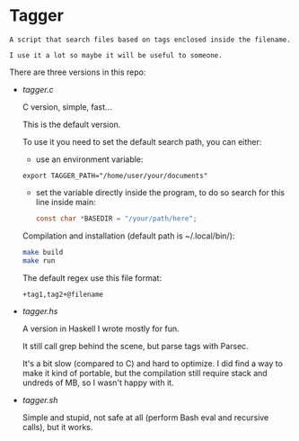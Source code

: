 # Tagger

    A script that search files based on tags enclosed inside the filename.

    I use it a lot so maybe it will be useful to someone.


There are three versions in this repo:

- *tagger.c*

    C version, simple, fast...

    This is the default version.

    To use it you need to set the default search path, you can either:

    - use an environment variable:

    ```
    export TAGGER_PATH="/home/user/your/documents"
    ```

    - set the variable directly inside the program, to do so search
      for this line inside main:

      ```C
      const char *BASEDIR = "/your/path/here";
      ```

    Compilation and installation (default path is ~/.local/bin/):
    ```bash
    make build
    make run
    ```

    The default regex use this file format:
    ```bash
    +tag1,tag2+@filename
    ```

- *tagger.hs*

    A version in Haskell I wrote mostly for fun.

    It still call grep behind the scene, but parse tags with Parsec.

    It's a bit slow (compared to C) and hard to optimize. I did find a
    way to make it kind of portable, but the compilation still require
    stack and undreds of MB, so I wasn't happy with it.

- *tagger.sh*

    Simple and stupid, not safe at all (perform Bash eval and recursive
    calls), but it works.
